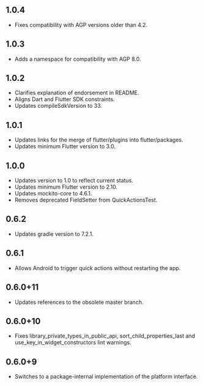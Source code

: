 ## 1.0.4

* Fixes compatibility with AGP versions older than 4.2.

## 1.0.3

* Adds a namespace for compatibility with AGP 8.0.

## 1.0.2

* Clarifies explanation of endorsement in README.
* Aligns Dart and Flutter SDK constraints.
* Updates compileSdkVersion to 33.

## 1.0.1

* Updates links for the merge of flutter/plugins into flutter/packages.
* Updates minimum Flutter version to 3.0.

## 1.0.0

* Updates version to 1.0 to reflect current status.
* Updates minimum Flutter version to 2.10.
* Updates mockito-core to 4.6.1.
* Removes deprecated FieldSetter from QuickActionsTest.

## 0.6.2

* Updates gradle version to 7.2.1.

## 0.6.1

* Allows Android to trigger quick actions without restarting the app.

## 0.6.0+11

* Updates references to the obsolete master branch.

## 0.6.0+10

* Fixes library_private_types_in_public_api, sort_child_properties_last and use_key_in_widget_constructors
  lint warnings.

## 0.6.0+9

* Switches to a package-internal implementation of the platform interface.
